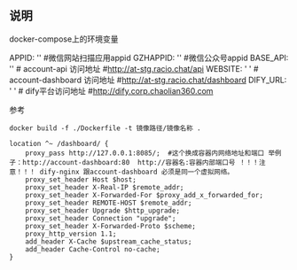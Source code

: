 ## 说明

docker-compose上的环境变量

APPID: ''  #微信网站扫描应用appid
GZHAPPID: ''  #微信公众号appid
BASE_API: '' # account-api 访问地址         #http://at-stg.racio.chat/api
WEBSITE: ' ' # account-dashboard 访问地址   #http://at-stg.racio.chat/dashboard
DIFY_URL: ' '  # dify平台访问地址            #http://dify.corp.chaolian360.com





参考
```
docker build -f ./Dockerfile -t 镜像路径/镜像名称 .
```


``` dify-nginx 容器 的default.conf 需要参考下面的config 去增加 dashboard的访问路径
location ^~ /dashboard/ {
    proxy_pass http://127.0.0.1:8085/;  #这个换成容器内网络地址和端口 举例子：http://account-dashboard:80  http://容器名:容器内部端口号 ！！！注意！！！ dify-nginx 跟account-dashboard 必须是同一个虚拟网络。
    proxy_set_header Host $host;
    proxy_set_header X-Real-IP $remote_addr;
    proxy_set_header X-Forwarded-For $proxy_add_x_forwarded_for;
    proxy_set_header REMOTE-HOST $remote_addr;
    proxy_set_header Upgrade $http_upgrade;
    proxy_set_header Connection "upgrade";
    proxy_set_header X-Forwarded-Proto $scheme;
    proxy_http_version 1.1;
    add_header X-Cache $upstream_cache_status;
    add_header Cache-Control no-cache;
}
```